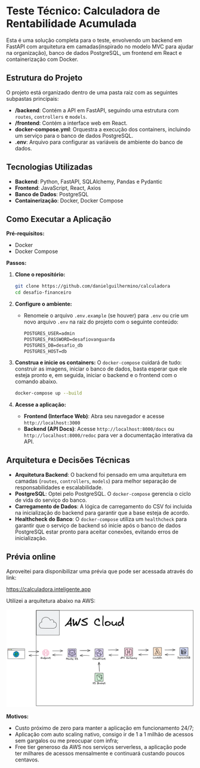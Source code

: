 # Teste Técnico: Calculadora de Rentabilidade Acumulada

Esta é uma solução completa para o teste, envolvendo um backend em FastAPI com arquitetura em camadas(inspirado no modelo MVC para ajudar na organização), banco de dados PostgreSQL, um frontend em React e containerização com Docker.

## Estrutura do Projeto

O projeto está organizado dentro de uma pasta raiz com as seguintes subpastas principais:
- **/backend**: Contém a API em FastAPI, seguindo uma estrutura com `routes`, `controllers` e `models`.
- **/frontend**: Contém a interface web em React.
- **docker-compose.yml**: Orquestra a execução dos containers, incluindo um serviço para o banco de dados PostgreSQL.
- **.env**: Arquivo para configurar as variáveis de ambiente do banco de dados.

## Tecnologias Utilizadas

- **Backend**: Python, FastAPI, SQLAlchemy, Pandas e Pydantic
- **Frontend**: JavaScript, React, Axios
- **Banco de Dados**: PostgreSQL
- **Containerização**: Docker, Docker Compose

## Como Executar a Aplicação

**Pré-requisitos:**
- Docker
- Docker Compose

**Passos:**

1.  **Clone o repositório:**
    ```sh
    git clone https://github.com/danielguilhermino/calculadora
    cd desafio-financeiro
    ```

2.  **Configure o ambiente:**
    - Renomeie o arquivo `.env.example` (se houver) para `.env` ou crie um novo arquivo `.env` na raiz do projeto com o seguinte conteúdo:
      ```env
      POSTGRES_USER=admin
      POSTGRES_PASSWORD=desafiovanguarda
      POSTGRES_DB=desafio_db
      POSTGRES_HOST=db
      ```

3.  **Construa e inicie os containers:**
    O `docker-compose` cuidará de tudo: construir as imagens, iniciar o banco de dados, basta esperar que ele esteja pronto e, em seguida, iniciar o backend e o frontend com o comando abaixo.
    ```sh
    docker-compose up --build
    ```

4.  **Acesse a aplicação:**
    - **Frontend (Interface Web)**: Abra seu navegador e acesse `http://localhost:3000`
    - **Backend (API Docs)**: Acesse `http://localhost:8000/docs` ou `http://localhost:8000/redoc` para ver a documentação interativa da API.

## Arquitetura e Decisões Técnicas
- **Arquitetura Backend**: O backend foi pensado em uma arquitetura em camadas (`routes`, `controllers`, `models`) para melhor separação de responsabilidades e escalabilidade.
- **PostgreSQL**: Optei pelo PostgreSQL. O `docker-compose` gerencia o ciclo de vida do serviço do banco.
- **Carregamento de Dados**: A lógica de carregamento do CSV foi incluida na inicialização do backend para garantir que a base esteja de acordo.
- **Healthcheck do Banco**: O `docker-compose` utiliza um `healthcheck` para garantir que o serviço de backend só inicie após o banco de dados PostgreSQL estar pronto para aceitar conexões, evitando erros de inicialização.

## Prévia online

Aproveitei para disponibilizar uma prévia que pode ser acessada através do link:

https://calculadora.inteligente.app

Utilizei a arquitetura abaixo na AWS:

![alt text](image.png)

**Motivos:**

- Custo próximo de zero para manter a aplicação em funcionamento 24/7;
- Aplicação com auto scaling nativo, consigo ir de 1 a 1 milhão de acessos sem gargalos ou me preocupar com infra;
- Free tier generoso da AWS nos serviços serverless, a aplicação pode ter milhares de acessos mensalmente e continuará custando poucos centavos.
